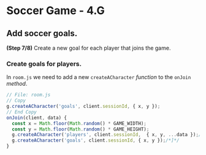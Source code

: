 # Soccer Game - 4.G

## Add soccer goals.

**(Step 7/8)** Create a new goal for each player that joins the game.

### Create goals for players.

In `room.js` we need to add a new `createACharacter` _function_ to the `onJoin` _method_.

```javascript
// File: room.js
// Copy
g.createACharacter('goals', client.sessionId, { x, y });
// End Copy
onJoin(client, data) {
  const x = Math.floor(Math.random() * GAME_WIDTH);
  const y = Math.floor(Math.random() * GAME_HEIGHT);
  g.createACharacter('players', client.sessionId,  { x, y, ...data });/*[*/
  g.createACharacter('goals', client.sessionId, { x, y });/*]*/
}
```
